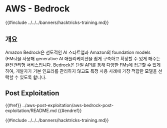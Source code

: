 # AWS - Bedrock

{{#include ../../../banners/hacktricks-training.md}}

## 개요

Amazon Bedrock은 선도적인 AI 스타트업과 Amazon의 foundation models (FMs)을 사용해 generative AI 애플리케이션을 쉽게 구축하고 확장할 수 있게 해주는 완전관리형 서비스입니다. Bedrock은 단일 API를 통해 다양한 FMs에 접근할 수 있게 하여, 개발자가 기본 인프라를 관리하지 않고도 특정 사용 사례에 가장 적합한 모델을 선택할 수 있도록 합니다.

## Post Exploitation

{{#ref}}
../aws-post-exploitation/aws-bedrock-post-exploitation/README.md
{{#endref}}

{{#include ../../../banners/hacktricks-training.md}}
